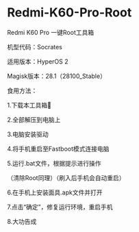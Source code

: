 # Redmi-K60-Pro-Root
Redmi K60 Pro 一键Root工具箱

机型代码：Socrates

适用版本：HyperOS 2

Magisk版本：28.1（28100_Stable）


食用方法：

1.下载本工具箱🧰

2.全部解压到电脑上

3.电脑安装驱动

4.将手机重启至Fastboot模式连接电脑

5.运行.bat文件，根据提示进行操作

（清除Root同理）（刷入后手机会自动重启）

6.在手机上安装面具.apk文件并打开

7.点击“确定”，修复运行环境，重启手机

8.大功告成
